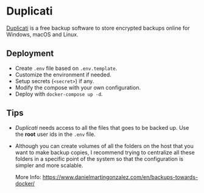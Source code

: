 # Duplicati

[Duplicati](https://www.duplicati.com/) is a free backup software to store encrypted backups online for Windows, macOS and Linux.

## Deployment

- Create `.env` file based on `.env.template`.
- Customize the environment if needed.
- Setup secrets (`<secret>`) if any.
- Modify the compose with your own configuration.
- Deploy with `docker-compose up -d`.

## Tips

- _Duplicati_ needs access to all the files that goes to be backed up. Use the **root** user ids in the `.env` file.
- Although you can create volumes of all the folders on the host that you want to make backup copies, I recommend trying to centralize all these folders in a specific point of the system so that the configuration is simpler and more scalable.

  More Info: https://www.danielmartingonzalez.com/en/backups-towards-docker/
